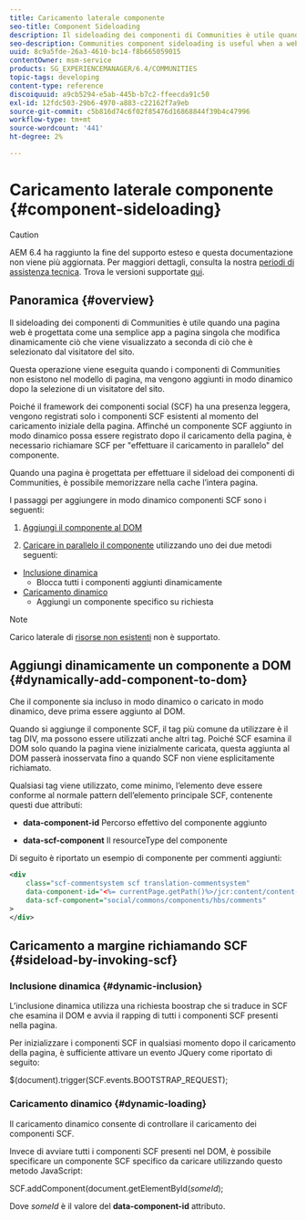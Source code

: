 ```yaml
---
title: Caricamento laterale componente
seo-title: Component Sideloading
description: Il sideloading dei componenti di Communities è utile quando una pagina web è progettata come una semplice app a pagina singola che modifica dinamicamente ciò che viene visualizzato a seconda di ciò che è selezionato dal visitatore del sito
seo-description: Communities component sideloading is useful when a web page is designed as a simple, single page app that dynamically alters what is displayed depending on what is selected by the site visitor
uuid: 8c9a5fde-26a3-4610-bc14-f8b665059015
contentOwner: msm-service
products: SG_EXPERIENCEMANAGER/6.4/COMMUNITIES
topic-tags: developing
content-type: reference
discoiquuid: a9cb5294-e5ab-445b-b7c2-ffeecda91c50
exl-id: 12fdc503-29b6-4970-a883-c22162f7a9eb
source-git-commit: c5b816d74c6f02f85476d16868844f39b4c47996
workflow-type: tm+mt
source-wordcount: '441'
ht-degree: 2%

---
```


# Caricamento laterale componente {#component-sideloading}

>[!CAUTION]
>
>AEM 6.4 ha raggiunto la fine del supporto esteso e questa documentazione non viene più aggiornata. Per maggiori dettagli, consulta la nostra [periodi di assistenza tecnica](https://helpx.adobe.com/it/support/programs/eol-matrix.html). Trova le versioni supportate [qui](https://experienceleague.adobe.com/docs/).

## Panoramica {#overview}

Il sideloading dei componenti di Communities è utile quando una pagina web è progettata come una semplice app a pagina singola che modifica dinamicamente ciò che viene visualizzato a seconda di ciò che è selezionato dal visitatore del sito.

Questa operazione viene eseguita quando i componenti di Communities non esistono nel modello di pagina, ma vengono aggiunti in modo dinamico dopo la selezione di un visitatore del sito.

Poiché il framework dei componenti social (SCF) ha una presenza leggera, vengono registrati solo i componenti SCF esistenti al momento del caricamento iniziale della pagina. Affinché un componente SCF aggiunto in modo dinamico possa essere registrato dopo il caricamento della pagina, è necessario richiamare SCF per &quot;effettuare il caricamento in parallelo&quot; del componente.

Quando una pagina è progettata per effettuare il sideload dei componenti di Communities, è possibile memorizzare nella cache l’intera pagina.

I passaggi per aggiungere in modo dinamico componenti SCF sono i seguenti:

1. [Aggiungi il componente al DOM](#dynamically-add-component-to-dom)

1. [Caricare in parallelo il componente](#sideload-by-invoking-scf) utilizzando uno dei due metodi seguenti:

* [Inclusione dinamica](#dynamic-inclusion)
   * Blocca tutti i componenti aggiunti dinamicamente
* [Caricamento dinamico](#dynamic-loading)
   * Aggiungi un componente specifico su richiesta

>[!NOTE]
>
>Carico laterale di [risorse non esistenti](scf.md#add-or-include-a-communities-component) non è supportato.

## Aggiungi dinamicamente un componente a DOM {#dynamically-add-component-to-dom}

Che il componente sia incluso in modo dinamico o caricato in modo dinamico, deve prima essere aggiunto al DOM.

Quando si aggiunge il componente SCF, il tag più comune da utilizzare è il tag DIV, ma possono essere utilizzati anche altri tag. Poiché SCF esamina il DOM solo quando la pagina viene inizialmente caricata, questa aggiunta al DOM passerà inosservata fino a quando SCF non viene esplicitamente richiamato.

Qualsiasi tag viene utilizzato, come minimo, l’elemento deve essere conforme al normale pattern dell’elemento principale SCF, contenente questi due attributi:

* **data-component-id**
Percorso effettivo del componente aggiunto

* **data-scf-component**
Il resourceType del componente

Di seguito è riportato un esempio di componente per commenti aggiunti:

```xml
<div
    class="scf-commentsystem scf translation-commentsystem" 
    data-component-id="<%= currentPage.getPath()%>/jcr:content/content-left/comments"
    data-scf-component="social/commons/components/hbs/comments"
>
</div>
```

## Caricamento a margine richiamando SCF {#sideload-by-invoking-scf}

### Inclusione dinamica {#dynamic-inclusion}

L’inclusione dinamica utilizza una richiesta boostrap che si traduce in SCF che esamina il DOM e avvia il rapping di tutti i componenti SCF presenti nella pagina.

Per inizializzare i componenti SCF in qualsiasi momento dopo il caricamento della pagina, è sufficiente attivare un evento JQuery come riportato di seguito:

$(document).trigger(SCF.events.BOOTSTRAP_REQUEST);

### Caricamento dinamico {#dynamic-loading}

Il caricamento dinamico consente di controllare il caricamento dei componenti SCF.

Invece di avviare tutti i componenti SCF presenti nel DOM, è possibile specificare un componente SCF specifico da caricare utilizzando questo metodo JavaScript:

SCF.addComponent(document.getElementById(*someId*);

Dove *someId* è il valore del **data-component-id** attributo.
